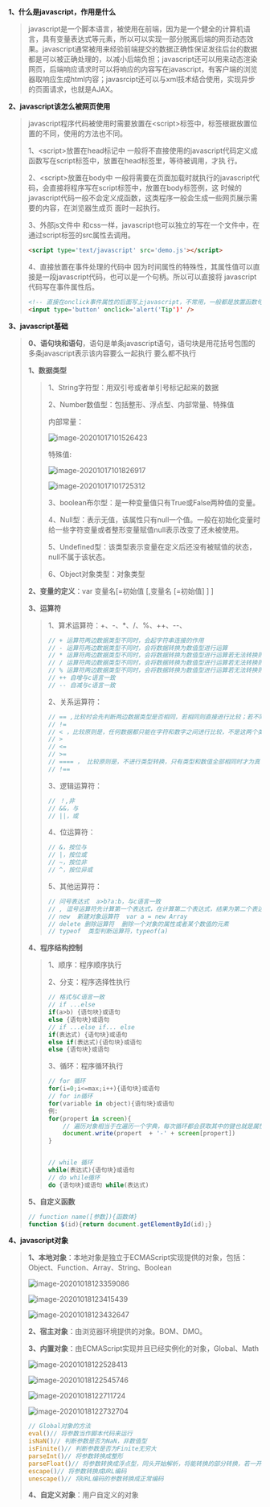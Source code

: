 **1、什么是javascript，作用是什么**

> javascript是一个脚本语言，被使用在前端，因为是一个健全的计算机语言，具有变量表达式等元素，所以可以实现一部分脱离后端的网页动态效果。javascript通常被用来经验前端提交的数据正确性保证发往后台的数据都是可以被正确处理的，以减小后端负担；javascript还可以用来动态渲染网页，后端响应请求时可以将响应的内容写在javascript，有客户端的浏览器取响应生成html内容；javasrcipt还可以与xml技术结合使用，实现异步的页面请求，也就是AJAX。

**2、javascript该怎么被网页使用**

> javascript程序代码被使用时需要放置在\<script>标签中，标签根据放置位置的不同，使用的方法也不同。
>
> 1、\<script>放置在head标记中
> 		一般将不直接使用的javascript代码定义成函数写在script标签中，放置在head标签里，等待被调用，才执		行。
>
> 2、\<script>放置在body中
> 		一般将需要在页面加载时就执行的javascript代码，会直接将程序写在script标签中，放置在body标签例，这		时候的javascript代码一般不会定义成函数，这类程序一般会生成一些网页展示需要的内容，在浏览器生成页		面时一起执行。
>
> 3、外部js文件中
> 		和css一样，javascript也可以独立的写在一个文件中，在通过script标签的src属性去调用。
>
> ```html
> <script type='text/javascript' src='demo.js'></script>
> ```
>
> 4、直接放置在事件处理的代码中
> 		因为时间属性的特殊性，其属性值可以直接是一段javascript代码，也可以是一个句柄。所以可以直接将		javascript代码写在事件属性后。
>
> ```html
> <!-- 直接在onclick事件属性的后面写上javascript，不常用，一般都是放置函数句柄 -->
> <input type='button' onclick='alert('Tip')' />
> ```
>
> 

**3、javascript基础**

> **0、语句块和语句**，语句是单条javascript语句，语句块是用花括号包围的多条javascript表示该内容要么一起执行		要么都不执行
>
> **1、数据类型**
>
> > 1、String字符型：用双引号或者单引号标记起来的数据
> >
> > 2、Number数值型：包括整形、浮点型、内部常量、特殊值
> >
> > 内部常量：
> >
> > ![image-20201017101526423](C:\Users\zhang\AppData\Roaming\Typora\typora-user-images\image-20201017101526423.png)
> >
> > 特殊值:
> >
> > ![image-20201017101826917](C:\Users\zhang\AppData\Roaming\Typora\typora-user-images\image-20201017101826917.png)
> >
> > ![image-20201017101725312](C:\Users\zhang\AppData\Roaming\Typora\typora-user-images\image-20201017101725312.png)
> >
> > 3、boolean布尔型：是一种变量值只有True或False两种值的变量。
> >
> > 4、Null型：表示无值，该属性只有null一个值。一般在初始化变量时给一些字符变量或者整形变量赋值null表示改变了还未被使用。
> >
> > 5、Undefined型：该类型表示变量在定义后还没有被赋值的状态，null不属于该状态。
> >
> > 6、Object对象类型：对象类型
>
> **2、变量的定义**：var 变量名[=初始值 [,变量名 [=初始值] ] ]
>
> **3、运算符**
>
> > 1、算术运算符：+、-、*、/、%、++、--、
> >
> > ```javascript
> > // + 运算符两边数据类型不同时，会起字符串连接的作用
> > // - 运算符两边数据类型不同时，会将数据转换为数值型进行运算
> > // * 运算符两边数据类型不同时，会将数据转换为数值型进行运算若无法转换则结果为NaN
> > // / 运算符两边数据类型不同时，会将数据转换为数值型进行运算若无法转换则结果为NaN
> > // % 运算符两边数据类型不同时，会将数据转换为数值型进行运算若无法转换则结果为NaN
> > // ++ 自增与c语言一致
> > // -- 自减与c语言一致
> > ```
> >
> > 2、关系运算符：
> >
> > ```javascript
> > // == ,比较时会先判断两边数据类型是否相同，若相同则直接进行比较；若不同又有以下情况时则先进行类型转换在比较。类型转换的规则是：1、如果操作数中有数值型又有字符串则将字符串转换为数值型。2、如果操作数中有布尔型则将True是为1，false是为0进行比较。3、如果操作数是一个对象，一个是字符串或数值，则把对象转换成其中一种类型进行比较。；若无以上情况时，只有在两个变量引用同一个对象时才是相同的，负责都是不同的。；特殊值比较时：1、NaN不同于NaN，2、null等于undefind、3、null、undefind都与自身相等。
> > // !=
> > // < ，比较原则是，任何数据都只能在字符和数字之间进行比较，不是这两个类型的将被转换成这两个类型进行比较，若不能转换则结果为false，优先转换为数值型。
> > // >
> > // <=
> > // >=
> > // ==== ， 比较原则是，不进行类型转换，只有类型和数值全部相同时才为真
> > // !==
> > ```
> >
> > 3、逻辑运算符：
> >
> > ```javascript
> > // ！,非
> > // &&，与
> > // ||，或
> > ```
> >
> > 4、位运算符：
> >
> > ```javascript
> > // &，按位与
> > // |，按位或
> > // ~，按位非
> > // ^，按位异或
> > ```
> >
> > 5、其他运算符：
> >
> > ```javascript
> > // 问号表达式  a>b?a:b，与c语言一致
> > // , 逗号运算符先计算第一个表达式，在计算第二个表达式，结果为第二个表达式
> > // new  新建对象运算符  var a = new Array
> > // delete 删除运算符  删除一个对象的属性或者某个数值的元素
> > // typeof  类型判断运算符，typeof(a)
> > ```
> >
> > 
>
> **4、程序结构控制**
>
> > 1、顺序：程序顺序执行
> >
> > 2、分支：程序选择性执行
> >
> > ```javascript
> > // 格式与C语言一致
> > // if ...else
> > if(a>b) {语句块}或语句
> > else {语句块}或语句
> > // if ...else if... else
> > if(表达式) {语句块}或语句
> > else if(表达式){语句块}或语句
> > else {语句块}或语句
> > ```
> >
> > 3、循环：程序循环执行
> >
> > ```javascript
> > // for 循环
> > for(i=0;i<=max;i++){语句块}或语句
> > // for in循环
> > for(variable in object){语句块}或语句
> > 例:
> > for(propert in screen){
> >     // 遍历对象相当于在遍历一个字典，每次循环都会获取其中的键也就是属性名，再用属性名去获取属性值，这里的screen是windows对象下screen对象，保存客户端屏幕信息。
> >     document.write(propert  + '-' + screen[propert])
> > }
> > 
> > 
> > // while 循环
> > while(表达式){语句块}或语句
> > // do while循环
> > do {语句块}或语句 while(表达式)
> > ```
> >
> > 
>
> **5、自定义函数**
>
> ```javascript
> // function name([参数]){函数体}
> function $(id){return document.getElementById(id);}
> ```
>
> 

**4、javascript对象**

> **1、本地对象**：本地对象是独立于ECMAScript实现提供的对象，包括：Object、Function、Array、String、Boolean
>
> ![image-20201018123359086](C:\Users\zhang\AppData\Roaming\Typora\typora-user-images\image-20201018123359086.png)
>
> ![image-20201018123415439](C:\Users\zhang\AppData\Roaming\Typora\typora-user-images\image-20201018123415439.png)
>
> ![image-20201018123432647](C:\Users\zhang\AppData\Roaming\Typora\typora-user-images\image-20201018123432647.png)
>
> 
>
> **2、宿主对象**：由浏览器环境提供的对象。BOM、DMO。
>
> **3、内置对象**：由ECMAScript实现并且已经实例化的对象，Global、Math
>
> ![image-20201018122528413](C:\Users\zhang\AppData\Roaming\Typora\typora-user-images\image-20201018122528413.png)
>
> ![image-20201018122545746](C:\Users\zhang\AppData\Roaming\Typora\typora-user-images\image-20201018122545746.png)
>
> ![image-20201018122711724](C:\Users\zhang\AppData\Roaming\Typora\typora-user-images\image-20201018122711724.png)
>
> ![image-20201018122732704](C:\Users\zhang\AppData\Roaming\Typora\typora-user-images\image-20201018122732704.png)
>
> ```javascript
> // Global对象的方法
> eval()// 将参数当作脚本代码来运行
> isNaN()// 判断参数是否为NaN，非数值型
> isFinite()// 判断参数是否为Finite无穷大
> parseInt()// 将参数转换成整形
> parseFloat()// 将参数转换成浮点型，同头开始解析，将能转换的部分转换，若一开始旧无法转换则返回NaN
> escape()// 将参数转换成URL编码
> unescape()// 将URL编码的参数转换成正常编码
> ```
>
> **4、自定义对象**：用户自定义的对象